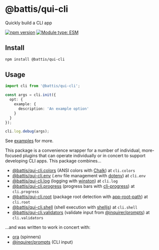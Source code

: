 # @battis/qui-cli

Quickly build a CLI app

[![npm version](https://badge.fury.io/js/@battis%2Fqui-cli.svg)](https://badge.fury.io/js/@battis%2Fqui-cli)
[![Module type: ESM](https://img.shields.io/badge/module%20type-esm-brightgreen)](https://nodejs.org/api/esm.html)

## Install

```sh
npm install @battis/qui-cli
```

## Usage

```ts
import cli from '@battis/qui-cli';

const args = cli.init({
  opt: {
    example: {
      description: 'An example option'
    }
  }
});

cli.log.debug(args);
```

See [examples](https://github.com/battis/qui-cli/tree/main/examples) for more.

This package is a convenience wrapper for a number of individual, more-focused plugins that can operate individually or in concert to support developing CLI apps. This package combines…

- [@battis/qui-cli.colors](https://www.npmjs.com/package/@battis/qui-cli.colors) (ANSI colors with [Chalk](https://www.npmjs.com/package/chalk)) at `cli.colors`
- [@battis/qui-cli.env](https://www.npmjs.com/package/@battis/qui-cli.env) (.env file management with [dotenv](https://www.npmjs.com/package/dotenv)) at `cli.env`
- [@battis/qui-cli.log](https://www.npmjs.com/package/@battis/qui-cli.log) (logging with [winston](https://www.npmjs.com/package/winston)) at `cli.log`
- [@battis/qui-cli.progress](https://www.npmjs.com/package/@battis/qui-cli.progress) (progress bars with [cli-progress](https://www.npmjs.com/package/cli-progress)) at `cli.progress`
- [@battis/qui-cli.root](https://www.npmjs.com/package/@battis/qui-cli.root) (package root detection with [app-root-path](https://www.npmjs.com/package/app-root-path)) at `cli.root`
- [@battis/qui-cli.shell](https://www.npmjs.com/package/@battis/qui-cli.shell) (shell execution with [shelljs](https://www.npmjs.com/package/shelljs)) at `cli.shell`
- [@battis/qui-cli.validators](https://www.npmjs.com/package/@battis/qui-cli.validators) (validate input from [@inquirer/prompts](https://www.npmjs.com/package/@inquirer/prompts)) at `cli.validators`

…and was written to work in concert with:

- [ora](https://www.npmjs.com/package/ora) (spinners)
- [@inquirer/prompts](https://www.npmjs.com/package/@inquirer/prompts) (CLI input)
